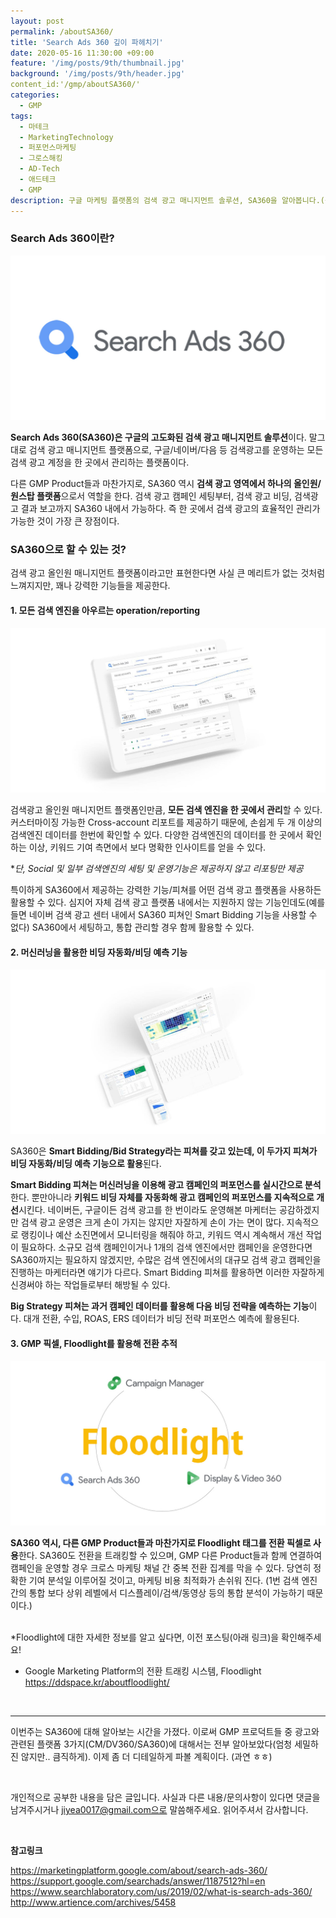 ```yaml
---
layout: post
permalink: /aboutSA360/
title: 'Search Ads 360 깊이 파헤치기'
date: 2020-05-16 11:30:00 +09:00
feature: '/img/posts/9th/thumbnail.jpg'
background: '/img/posts/9th/header.jpg'
content_id:'/gmp/aboutSA360/'
categories:
  - GMP
tags:
  - 마테크
  - MarketingTechnology
  - 퍼포먼스마케팅
  - 그로스해킹
  - AD-Tech
  - 애드테크
  - GMP
description: 구글 마케팅 플랫폼의 검색 광고 매니지먼트 솔루션, SA360을 알아봅니다.(구 DoubleClick Search)
---
```


### Search Ads 360이란?

![sa360 로고 이미지](/img/posts/9th/thumbnail.jpg) 

**Search Ads 360(SA360)은 구글의 고도화된 검색 광고 매니지먼트 솔루션**이다. 말그대로 검색 광고 매니지먼트 플랫폼으로, 구글/네이버/다음 등 검색광고를 운영하는 모든 검색 광고 계정을 한 곳에서 관리하는 플랫폼이다. 

다른 GMP Product들과 마찬가지로, SA360 역시 **검색 광고 영역에서 하나의 올인원/원스탑 플랫폼**으로서 역할을 한다. 검색 광고 캠페인 세팅부터, 검색 광고 비딩, 검색광고 결과 보고까지 SA360 내에서 가능하다. 즉  한 곳에서 검색 광고의 효율적인 관리가 가능한 것이 가장 큰 장점이다.



### SA360으로 할 수 있는 것?

검색 광고 올인원 매니지먼트 플랫폼이라고만 표현한다면 사실 큰 메리트가 없는 것처럼 느껴지지만, 꽤나 강력한 기능들을 제공한다. 

#### 1. 모든 검색 엔진을 아우르는 operation/reporting

![SA360보고서 이미지](/img/posts/9th/report.jpg) 

검색광고 올인원 매니지먼트 플랫폼인만큼, **모든 검색 엔진을 한 곳에서 관리**할 수 있다. 커스터마이징 가능한 Cross-account 리포트를 제공하기 때문에, 손쉽게 두 개 이상의 검색엔진 데이터를 한번에 확인할 수 있다. 다양한 검색엔진의 데이터를 한 곳에서 확인하는 이상, 키워드 기여 측면에서 보다 명확한 인사이트를 얻을 수 있다. 

**단, Social 및 일부 검색엔진의 세팅 및 운영기능은 제공하지 않고 리포팅만 제공*

특이하게 SA360에서 제공하는 강력한 기능/피쳐를 어떤 검색 광고 플랫폼을 사용하든 활용할 수 있다. 심지어 자체 검색 광고 플랫폼 내에서는 지원하지 않는 기능인데도(예를들면 네이버 검색 광고 센터 내에서 SA360 피쳐인 Smart Bidding 기능을 사용할 수 없다) SA360에서 세팅하고, 통합 관리할 경우 함께 활용할 수 있다. 



#### 2. 머신러닝을 활용한 비딩 자동화/비딩 예측 기능

![SA360보고서 이미지](/img/posts/9th/machinelearning.jpg) 

SA360은 **Smart Bidding/Bid Strategy라는 피쳐를 갖고 있는데, 이 두가지 피쳐가 비딩 자동화/비딩 예측 기능으로 활용**된다. 

**Smart Bidding 피쳐는 머신러닝을 이용해 광고 캠페인의 퍼포먼스를 실시간으로 분석**한다. 뿐만아니라 **키워드 비딩 자체를 자동화해 광고 캠페인의 퍼포먼스를 지속적으로 개선**시킨다. 네이버든, 구글이든 검색 광고를 한 번이라도 운영해본 마케터는 공감하겠지만 검색 광고 운영은 크게 손이 가지는 않지만 자잘하게 손이 가는 면이 많다. 지속적으로 랭킹이나 예산 소진면에서 모니터링을 해줘야 하고, 키워드 역시 계속해서 개선 작업이 필요하다. 소규모 검색 캠페인이거나 1개의 검색 엔진에서만 캠페인을 운영한다면 SA360까지는 필요하지 않겠지만, 수많은 검색 엔진에서의 대규모 검색 광고 캠페인을 진행하는 마케터라면 얘기가 다르다. Smart Bidding 피쳐를 활용하면 이러한 자잘하게 신경써야 하는 작업들로부터 해방될 수 있다.

**Big Strategy 피쳐는 과거 캠페인 데이터를 활용해 다음 비딩 전략을 예측하는 기능**이다. 대개 전환, 수입, ROAS, ERS 데이터가 비딩 전략 퍼포먼스 예측에 활용된다.

#### 3. GMP 픽셀, Floodlight를 활용해 전환 추적

![floodlight 이미지](/img/posts/9th/floodlight.jpg) 

**SA360 역시, 다른 GMP Product들과 마찬가지로 Floodlight 태그를 전환 픽셀로 사용**한다. SA360도 전환을 트래킹할 수 있으며, GMP 다른 Product들과 함께 연결하여 캠페인을 운영할 경우 크로스 마케팅 채널 간 중복 전환 집계를 막을 수 있다. 당연히 정확한 기여 분석일 이루어질 것이고, 마케팅 비용 최적화가 손쉬워 진다. (1번 검색 엔진 간의 통합 보다 상위 레벨에서 디스플레이/검색/동영상 등의 통합 분석이 가능하기 때문이다.)

<br>*Floodlight에 대한 자세한 정보를 알고 싶다면, 이전 포스팅(아래 링크)을 확인해주세요!

* Google Marketing Platform의 전환 트래킹 시스템, Floodlight <https://ddspace.kr/aboutfloodlight/>

  <br>

---

이번주는 SA360에 대해 알아보는 시간을 가졌다. 이로써 GMP 프로덕트들 중 광고와 관련된 플랫폼 3가지(CM/DV360/SA360)에 대해서는 전부 알아보았다(엄청 세밀하진 않지만.. 큼직하게). 이제 좀 더 디테일하게 파볼 계획이다. (과연 ㅎㅎ)

<br>

개인적으로 공부한 내용을 담은 글입니다. 사실과 다른 내용/문의사항이 있다면 댓글을 남겨주시거나 jiyea0017@gmail.com으로 말씀해주세요. 읽어주셔서 감사합니다.

<br>

**참고링크**<br>

<https://marketingplatform.google.com/about/search-ads-360/><br><https://support.google.com/searchads/answer/1187512?hl=en><br><https://www.searchlaboratory.com/us/2019/02/what-is-search-ads-360/><br><http://www.artience.com/archives/5458><br>